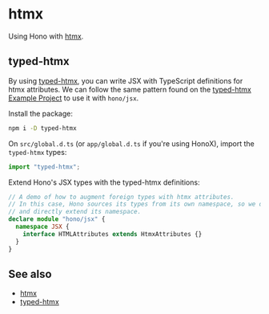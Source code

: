 # htmx

Using Hono with [htmx](https://htmx.org/).

## typed-htmx

By using [typed-htmx](https://github.com/Desdaemon/typed-htmx), you can write
JSX with TypeScript definitions for htmx attributes. We can follow the same
pattern found on the
[typed-htmx Example Project](https://github.com/Desdaemon/typed-htmx/blob/main/example/src/types.d.ts)
to use it with `hono/jsx`.

Install the package:

```sh
npm i -D typed-htmx
```

On `src/global.d.ts` (or `app/global.d.ts` if you're using HonoX), import the
`typed-htmx` types:

```ts
import "typed-htmx";
```

Extend Hono's JSX types with the typed-htmx definitions:

```ts
// A demo of how to augment foreign types with htmx attributes.
// In this case, Hono sources its types from its own namespace, so we do the same
// and directly extend its namespace.
declare module "hono/jsx" {
  namespace JSX {
    interface HTMLAttributes extends HtmxAttributes {}
  }
}
```

## See also

- [htmx](https://htmx.org/)
- [typed-htmx](https://github.com/Desdaemon/typed-htmx)
